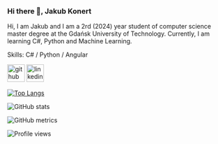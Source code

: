 ### Hi there 👋, Jakub Konert
Hi, I am Jakub and I am a 2rd (2024) year student of computer science master degree at the Gdańsk University of Technology. Currently, I am learning C#, Python and Machine Learning.

Skills: C# / Python / Angular


[<img src='https://cdn.jsdelivr.net/npm/simple-icons@3.0.1/icons/github.svg' alt='github' height='40'>](https://github.com/JakubKonert)  [<img src='https://cdn.jsdelivr.net/npm/simple-icons@3.0.1/icons/linkedin.svg' alt='linkedin' height='40'>](https://www.linkedin.com/in/https://www.linkedin.com/in/jakub-konert-37967922b//)  

[![Top Langs](https://github-readme-stats.vercel.app/api/top-langs/?username=JakubKonert)](https://github.com/anuraghazra/github-readme-stats)

![GitHub stats](https://github-readme-stats.vercel.app/api?username=JakubKonert&show_icons=true)  

![GitHub metrics](https://metrics.lecoq.io/JakubKonert)  

![Profile views](https://gpvc.arturio.dev/JakubKonert)  
